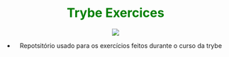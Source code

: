 <div align="center"><h1 style='color:green'> Trybe Exercices </h1><img src="https://app.betrybe.com/assets/images/course/main/real-life.svg"></img><div>

- Repotsitório usado para os exercícios feitos durante o curso da trybe
